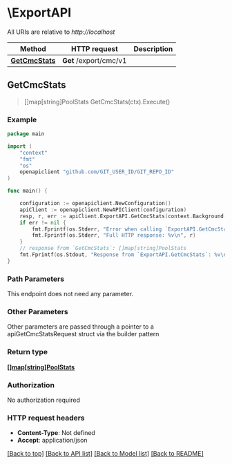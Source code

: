 # \ExportAPI

All URIs are relative to *http://localhost*

Method | HTTP request | Description
------------- | ------------- | -------------
[**GetCmcStats**](ExportAPI.md#GetCmcStats) | **Get** /export/cmc/v1 | 



## GetCmcStats

> []map[string]PoolStats GetCmcStats(ctx).Execute()



### Example

```go
package main

import (
	"context"
	"fmt"
	"os"
	openapiclient "github.com/GIT_USER_ID/GIT_REPO_ID"
)

func main() {

	configuration := openapiclient.NewConfiguration()
	apiClient := openapiclient.NewAPIClient(configuration)
	resp, r, err := apiClient.ExportAPI.GetCmcStats(context.Background()).Execute()
	if err != nil {
		fmt.Fprintf(os.Stderr, "Error when calling `ExportAPI.GetCmcStats``: %v\n", err)
		fmt.Fprintf(os.Stderr, "Full HTTP response: %v\n", r)
	}
	// response from `GetCmcStats`: []map[string]PoolStats
	fmt.Fprintf(os.Stdout, "Response from `ExportAPI.GetCmcStats`: %v\n", resp)
}
```

### Path Parameters

This endpoint does not need any parameter.

### Other Parameters

Other parameters are passed through a pointer to a apiGetCmcStatsRequest struct via the builder pattern


### Return type

[**[]map[string]PoolStats**](map.md)

### Authorization

No authorization required

### HTTP request headers

- **Content-Type**: Not defined
- **Accept**: application/json

[[Back to top]](#) [[Back to API list]](../README.md#documentation-for-api-endpoints)
[[Back to Model list]](../README.md#documentation-for-models)
[[Back to README]](../README.md)

